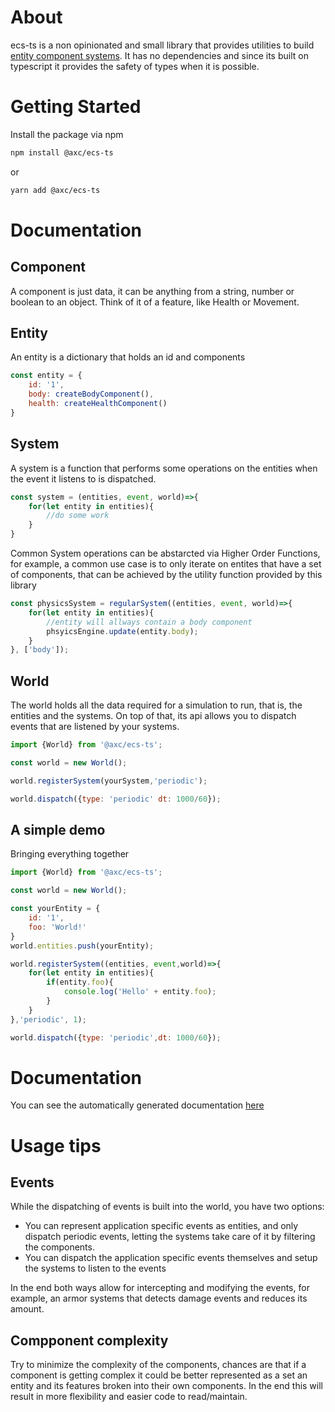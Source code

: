 # About

ecs-ts is a non opinionated and small library that provides utilities to build [entity component systems](https://en.wikipedia.org/wiki/Entity_component_system). It has no dependencies and since its built on typescript it provides the safety of types when it is possible. 


# Getting Started

Install the package via npm
```sh
npm install @axc/ecs-ts
```
or

```sh
yarn add @axc/ecs-ts
```

# Documentation

## Component

A component is just data, it can be anything from a string, number or boolean to an object. Think of it of a feature, like Health or Movement.

## Entity

An entity is a dictionary that holds an id and components

```js
const entity = {
    id: '1',
    body: createBodyComponent(),
    health: createHealthComponent()
}

```


## System

A system is a function that performs some operations on the entities when the event it listens to is dispatched.
```js
const system = (entities, event, world)=>{
    for(let entity in entities){
        //do some work
    }
}

```

Common System operations can be abstarcted via Higher Order Functions, for example, a common use case is to only iterate on entites that have a set of components, that can be achieved by the utility function provided by this library 
```js
const physicsSystem = regularSystem((entities, event, world)=>{
    for(let entity in entities){
        //entity will allways contain a body component
        phsyicsEngine.update(entity.body);
    }
}, ['body']);
```

## World

The world holds all the data required for a simulation to run, that is, the entities and the systems. On top of that, its api allows you to dispatch events that are listened by your systems.

```js
import {World} from '@axc/ecs-ts';

const world = new World();

world.registerSystem(yourSystem,'periodic');

world.dispatch({type: 'periodic' dt: 1000/60});

```

## A simple demo

Bringing everything together

```js
import {World} from '@axc/ecs-ts';

const world = new World();

const yourEntity = {
    id: '1',
    foo: 'World!'
}
world.entities.push(yourEntity);

world.registerSystem((entities, event,world)=>{
    for(let entity in entities){
        if(entity.foo){
            console.log('Hello' + entity.foo);
        }
    }
},'periodic', 1);

world.dispatch({type: 'periodic',dt: 1000/60});

```


# Documentation
You can see the automatically generated documentation [here](https://alex-mas.github.io/ecs-ts/)



# Usage tips

## Events

While the dispatching of events is built into the world, you have two options:

- You can represent application specific events as entities, and only dispatch periodic events, letting the systems take care of it by filtering the components.
- You can dispatch the application specific events themselves and setup the systems to listen to the events

In the end both ways allow for intercepting and modifying the events, for example, an armor systems that detects damage events and reduces its amount.

## Compponent complexity

Try to minimize the complexity of the components, chances are that if a component is getting complex it could be better represented as a set an entity and its features broken into their own components. In the end this will result in more flexibility and easier code to read/maintain.
